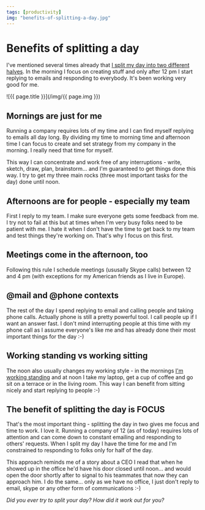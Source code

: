 ```yaml
---
tags: [productivity]
img: "benefits-of-splitting-a-day.jpg"
---
```


# Benefits of splitting a day


I've mentioned several times already that [I split my day into two different halves](http://michaelnozbe.com/first-thing-you-do-in-the-morning). In the morning I focus on creating stuff and only after 12 pm I start replying to emails and responding to everybody. It's been working very good for me.

<!--More-->

![{{ page.title }}](/img/{{ page.img }})

## Mornings are just for me

Running a company requires lots of my time and I can find myself replying to emails all day long. By dividing my time to morning time and afternoon time I can focus to create and set strategy from my company in the morning. I really need that time for myself.

This way I can concentrate and work free of any interruptions - write, sketch, draw, plan, brainstorm... and I'm guaranteed to get things done this way. I try to get my three main rocks (three most important tasks for the day) done until noon.

## Afternoons are for people - especially my team

First I reply to my team. I make sure everyone gets some feedback from me. I try not to fail at this but at times when I'm very busy folks need to be patient with me. I hate it when I don't have the time to get back to my team and test things they're working on. That's why I focus on this first.

## Meetings come in the afternoon, too

Following this rule I schedule meetings (ususally Skype calls) between 12 and 4 pm (with exceptions for my American friends as I live in Europe).

  
## @mail and @phone contexts

The rest of the day I spend replying to email and calling people and taking phone calls. Actually phone is still a pretty powerful tool. I call people up if I want an answer fast. I don't mind interrupting people at this time with my phone call as I assume everyone's like me and has already done their most important things for the day :-)

## Working standing vs working sitting

The noon also usually changes my working style - in the mornings [I'm working standing](http://michaelnozbe.com/im-still-standing-my-latest-video-show) and at noon I take my laptop, get a cup of coffee and go sit on a terrace or in the living room. This way I can benefit from sitting nicely and start replying to people :-)

## The benefit of splitting the day is FOCUS

That's the most important thing - splitting the day in two gives me focus and time to work. I love it. Running a company of 12 (as of today) requires lots of attention and can come down to constant emailing and responding to others' requests. When I split my day I have the time for me and I'm constrained to responding to folks only for half of the day.

This approach reminds me of a story about a CEO I read that when he showed up in the office he'd have his door closed until noon... and would open the door shortly after to signal to his teammates that now they can approach him. I do the same... only as we have no office, I just don't reply to email, skype or any other form of communications :-)

_Did you ever try to split your day? How did it work out for you?_

  
  
  
 


[n]: https://michael.gratis/nozbe